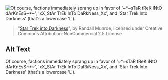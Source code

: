 ![Of course, factions immediately sprang up in favor of '~*~sTaR tReK iNtO dArKnEsS~*~', 'xX_StAr TrEk InTo DaRkNess_Xx', and 'Star Trek lnto Darkness' (that's a lowercase 'L').](https://imgs.xkcd.com/comics/star_trek_into_darkness.png)
> "[Star Trek into Darkness](https://xkcd.com/1167/)", by Randall Munroe, licensed under Creative Commons Attribution-NonCommercial 2.5 License

## Alt Text
Of course, factions immediately sprang up in favor of '~*~sTaR tReK iNtO dArKnEsS~*~', 'xX_StAr TrEk InTo DaRkNess_Xx', and 'Star Trek lnto Darkness' (that's a lowercase 'L').
